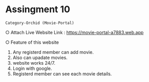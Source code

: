 # Assingment 10
    Category-Orchid (Movie-Portal)

○ Attach Live Website Link : https://movie-portal-a7883.web.app

 ○ Feature of this website
1. Any registerd member can add movie.
2. Also can upadate movies.
3. website works 24/7.
4. Login with google.
5. Registerd member can see each movie details.